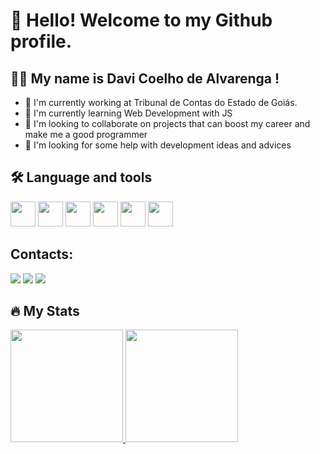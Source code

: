 # 👋 Hello! Welcome to my Github profile.
## 👩‍💻 My name is Davi Coelho de Alvarenga !

- 🔭 I'm currently working at Tribunal de Contas do Estado de Goiás.
- 🌱 I'm currently learning Web Development with JS
- 👯 I'm looking to collaborate on projects that can boost my career and make me a good programmer
- 🤔 I'm looking for some help with development ideas and advices

## 🛠 Language and tools
<img src="https://cdn.jsdelivr.net/gh/devicons/devicon@latest/icons/c/c-original.svg" width="40" height="40" /> <img src="https://cdn.jsdelivr.net/gh/devicons/devicon@latest/icons/git/git-original.svg" width="40" height="40" /> <img src="https://cdn.jsdelivr.net/gh/devicons/devicon@latest/icons/html5/html5-plain-wordmark.svg" width="40" height="40" /> <img src="https://cdn.jsdelivr.net/gh/devicons/devicon@latest/icons/css3/css3-plain-wordmark.svg" width="40" height="40" /> <img src="https://cdn.jsdelivr.net/gh/devicons/devicon@latest/icons/javascript/javascript-original.svg" width="40" height="40" /> <img src="https://cdn.jsdelivr.net/gh/devicons/devicon@latest/icons/java/java-original.svg" width="40" height="40" />
          
          
          
          

## Contacts:

<div>
<a href="https://www.instagram.com/davicalvarenga?igsh=MTA1Y2l3NmZlbjkxOQ%3D%3D&utm_source=qr" target="_blank"><img loading="lazy" src="https://img.shields.io/badge/-Instagram-%23E4405F?style=for-the-badge&logo=instagram&logoColor=white" target="_blank"></a>
<a href = "davialvarenga434@gmail.com"><img loading="lazy" src="https://img.shields.io/badge/Gmail-D14836?style=for-the-badge&logo=gmail&logoColor=white" target="_blank"></a>
<a href="https://www.linkedin.com/in/davicalvarenga/" target="_blank"><img loading="lazy" src="https://img.shields.io/badge/-LinkedIn-%230077B5?style=for-the-badge&logo=linkedin&logoColor=white" target="_blank"></a>   
</div>

## 🔥   My Stats 

<div>
  <a href="https://github.com/davicalvarenga">
    <img loading="lazy" height="180em" src="https://github-readme-stats.vercel.app/api/top-langs/?username=davicalvarenga&layout=compact&langs_count=7&theme=dracula"/>
    <img loading="lazy" height="180em" src="https://github-readme-stats.vercel.app/api?username=davicalvarenga&show_icons=true&theme=dracula&include_all_commits=true&count_private=true"/>
  </a>
</div>

